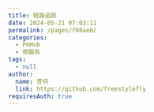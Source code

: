 ```yaml
---
title: 链路追踪
date: 2024-05-21 07:03:11
permalink: /pages/f08aeb/
categories: 
  - PmHub
  - 微服务
tags: 
  - null
author: 
  name: 苍何
  link: https://github.com/freestylefly
requiresAuth: true
---
```


